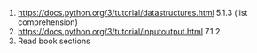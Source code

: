 1. https://docs.python.org/3/tutorial/datastructures.html 5.1.3 (list comprehension)
2. https://docs.python.org/3/tutorial/inputoutput.html 7.1.2
3. Read book sections 